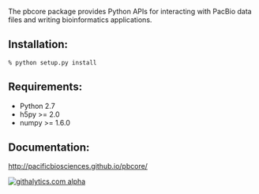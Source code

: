 
The pbcore package provides Python APIs for interacting with PacBio
data files and writing bioinformatics applications.

Installation:
-------------
    % python setup.py install

Requirements:
-------------
- Python 2.7
- h5py >= 2.0
- numpy >= 1.6.0

Documentation:
--------------
http://pacificbiosciences.github.io/pbcore/

[![githalytics.com alpha](https://cruel-carlota.pagodabox.com/720f27c5c0e76f68ea1a1a13866dca1f "githalytics.com")](http://githalytics.com/PacificBiosciences/pbcore)

